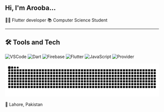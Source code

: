 <h2> Hi, I'm Arooba... </h2>

 👨‍💻 Flutter developer 
 📚 Computer Science Student


---


## 🛠️ Tools and Tech

![VSCode](https://img.shields.io/badge/Editor-VSCode-007ACC?style=for-the-badge&logo=visualstudiocode&logoColor=white)
![Dart](https://img.shields.io/badge/Code-Dart-0175C2?style=for-the-badge&logo=dart&logoColor=white)
![Firebase](https://img.shields.io/badge/Backend-Firebase-FFCA28?style=for-the-badge&logo=firebase&logoColor=black)
![Flutter](https://img.shields.io/badge/Code-Flutter-02569B?style=for-the-badge&logo=flutter&logoColor=white)
![JavaScript](https://img.shields.io/badge/Code-JS-F7DF1E?style=for-the-badge&logo=javascript&logoColor=black)
![Provider](https://img.shields.io/badge/State%20Management-Provider-0A84FF?style=for-the-badge&logo=flutter&logoColor=white)

![snake gif](https://github.com/robindevelops/robindevelops/blob/output/github-snake-dark.svg)

  📍 Lahore, Pakistan
</p>
</div>
 

